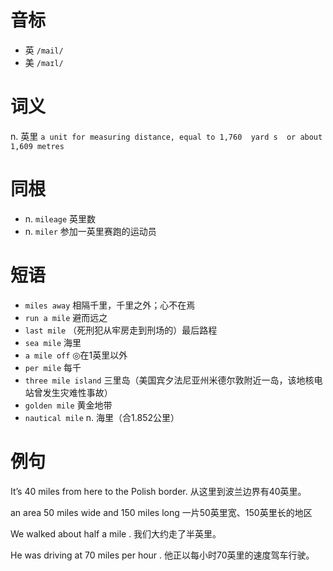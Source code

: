# 音标

- 英 `/mail/`
- 美 `/maɪl/`

# 词义

n. 英里
`a unit for measuring distance, equal to 1,760  yard s  or about 1,609 metres`

# 同根

- n. `mileage` 英里数
- n. `miler` 参加一英里赛跑的运动员

# 短语

- `miles away` 相隔千里，千里之外；心不在焉
- `run a mile` 避而远之
- `last mile` （死刑犯从牢房走到刑场的）最后路程
- `sea mile` 海里
- `a mile off` ◎在1英里以外
- `per mile` 每千
- `three mile island` 三里岛（美国宾夕法尼亚州米德尔敦附近一岛，该地核电站曾发生灾难性事故）
- `golden mile` 黄金地带
- `nautical mile` n. 海里（合1.852公里）

# 例句

It’s 40 miles from here to the Polish border.
从这里到波兰边界有40英里。

an area 50 miles wide and 150 miles long
一片50英里宽、150英里长的地区

We walked about half a mile .
我们大约走了半英里。

He was driving at 70 miles per hour .
他正以每小时70英里的速度驾车行驶。


